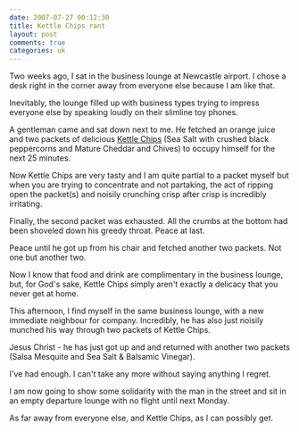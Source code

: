 ```yaml
---
date: 2007-07-27 00:12:30
title: Kettle Chips rant
layout: post
comments: true
categories: uk
---
```

Two weeks ago, I sat in the business lounge at Newcastle airport. I
chose a desk right in the corner away from everyone else because I am
like that.

Inevitably, the lounge filled up with business types trying to impress
everyone else by speaking loudly on their slimline toy phones.

A gentleman came and sat down next to me. He fetched an orange juice and
two packets of delicious
[Kettle Chips](http://www.kettlefoods.co.uk/site/HomePage.do?id=501.54)
(Sea Salt with crushed black peppercorns and Mature Cheddar and Chives) to
occupy himself for the next 25 minutes.

Now Kettle Chips are very tasty and I am quite partial to a packet
myself but when you are trying to concentrate and not partaking, the act
of ripping open the packet(s) and noisily crunching crisp after crisp is
incredibly irritating.

Finally, the second packet was exhausted. All the crumbs at the bottom
had been shoveled down his greedy throat. Peace at last.

Peace until he got up from his chair and fetched another two packets.
Not one but another two.

Now I know that food and drink are complimentary in the business lounge,
but, for God's sake, Kettle Chips simply aren't exactly a delicacy that
you never get at home.

This afternoon, I find myself in the same business lounge, with a new
immediate neighbour for company. Incredibly, he has also just noisily
munched his way through two packets of Kettle Chips.

Jesus Christ - he has just got up and and returned with another two
packets (Salsa Mesquite and Sea Salt & Balsamic Vinegar).

I've had enough. I can't take any more without saying anything I regret.

I am now going to show some solidarity with the man in the street and
sit in an empty departure lounge with no flight until next Monday.

As far away from everyone else, and Kettle Chips, as I can possibly get.
